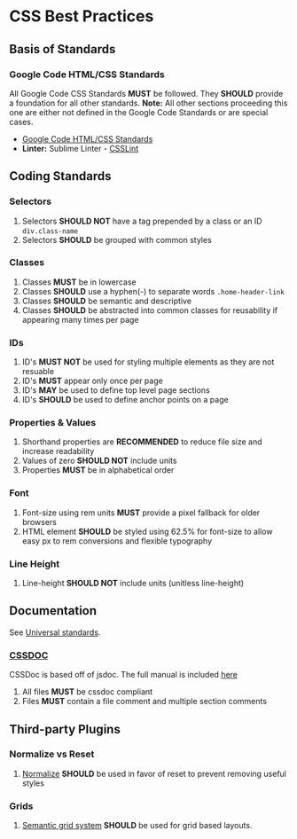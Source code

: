 # CSS Best Practices

## Basis of Standards

### Google Code HTML/CSS Standards
All Google Code CSS Standards **MUST** be followed.  They **SHOULD** provide a foundation
for all other standards.  **Note:** All other sections proceeding this one are either not defined in the Google Code Standards or are special cases.

* [Google Code HTML/CSS Standards](http://google-styleguide.googlecode.com/svn/trunk/htmlcssguide.xml)
* **Linter:** Sublime Linter - [CSSLint](http://csslint.net/)

## Coding Standards

### Selectors
1. Selectors **SHOULD NOT** have a tag prepended by a class or an ID `div.class-name`  
2. Selectors **SHOULD** be grouped with common styles

### Classes
1. Classes **MUST** be in lowercase
2. Classes **SHOULD** use a hyphen(-) to separate words
`.home-header-link`
3. Classes **SHOULD** be semantic and descriptive
4. Classes **SHOULD** be abstracted into common classes for reusability if appearing many times per page

### IDs
1. ID's **MUST NOT** be used for styling multiple elements as they are not resuable
2. ID's **MUST** appear only once per page
3. ID's **MAY** be used to define top level page sections
4. ID's **SHOULD** be used to define anchor points on a page

### Properties & Values
1. Shorthand properties are **RECOMMENDED** to reduce file size and increase readability
2. Values of zero **SHOULD NOT** include units
3. Properties **MUST** be in alphabetical order

### Font
1. Font-size using rem units **MUST** provide a pixel fallback for older browsers
2. HTML element **SHOULD** be styled using 62.5% for font-size to allow easy px to rem conversions and flexible typography

### Line Height
1. Line-height **SHOULD NOT** include units (unitless line-height)

## Documentation
See [Universal standards](https://github.com/joshmfrankel/Standards#universal-standards). 

### [CSSDOC](http://cssdoc.net/)
CSSDoc is based off of jsdoc.  The full manual is included [here](https://github.com/joshmfrankel/Standards/blob/master/css/cssdoc-0.2.22.pdf)

1. All files **MUST** be cssdoc compliant
2. Files **MUST** contain a file comment and multiple section comments

## Third-party Plugins

### Normalize vs Reset
1. [Normalize](http://necolas.github.io/normalize.css/) **SHOULD** be used in favor of reset to prevent removing useful styles

### Grids
1. [Semantic grid system](http://semantic.gs/) **SHOULD** be used for grid based
layouts. 
